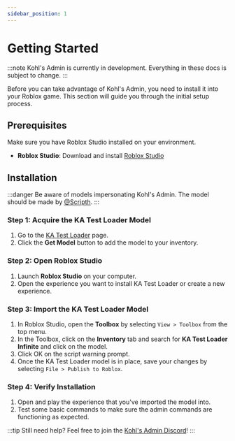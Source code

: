 ```yaml
--- 
sidebar_position: 1
---
```


# Getting Started

:::note
Kohl's Admin is currently in development. Everything in these docs is subject to change.
:::

Before you can take advantage of Kohl's Admin, you need to install it into your Roblox game. This section will guide you through the initial setup process.

## Prerequisites

Make sure you have Roblox Studio installed on your environment.

- **Roblox Studio**: Download and install [Roblox Studio](https://www.roblox.com/create)

## Installation

:::danger
Be aware of models impersonating Kohl's Admin. The model should be made by [@Scripth](https://www.roblox.com/users/44391621/profile).
:::

### Step 1: Acquire the KA Test Loader Model

1. Go to the [KA Test Loader](https://create.roblox.com/store/asset/18525985332/KA) page.
2. Click the **Get Model** button to add the model to your inventory.

### Step 2: Open Roblox Studio

1. Launch **Roblox Studio** on your computer.
2. Open the experience you want to install KA Test Loader or create a new experience.

### Step 3: Import the KA Test Loader Model

1. In Roblox Studio, open the **Toolbox** by selecting `View > Toolbox` from the top menu.
2. In the Toolbox, click on the **Inventory** tab and search for **KA Test Loader Infinite** and click on the model.
3. Click OK on the script warning prompt.
4. Once the KA Test Loader model is in place, save your changes by selecting `File > Publish to Roblox`.

### Step 4: Verify Installation

1. Open and play the experience that you've imported the model into.
2. Test some basic commands to make sure the admin commands are functioning as expected.

:::tip
Still need help? Feel free to join the [Kohl's Admin Discord](discord.gg/kohl)!
:::
